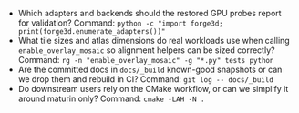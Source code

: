 - Which adapters and backends should the restored GPU probes report for validation? Command: `python -c "import forge3d; print(forge3d.enumerate_adapters())"`
- What tile sizes and atlas dimensions do real workloads use when calling `enable_overlay_mosaic` so alignment helpers can be sized correctly? Command: `rg -n "enable_overlay_mosaic" -g "*.py" tests python`
- Are the committed docs in `docs/_build` known-good snapshots or can we drop them and rebuild in CI? Command: `git log -- docs/_build`
- Do downstream users rely on the CMake workflow, or can we simplify it around maturin only? Command: `cmake -LAH -N .`
